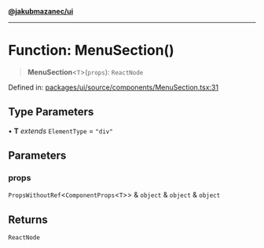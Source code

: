 [**@jakubmazanec/ui**](../README.md)

---

# Function: MenuSection()

> **MenuSection**\<`T`\>(`props`): `ReactNode`

Defined in:
[packages/ui/source/components/MenuSection.tsx:31](https://github.com/jakubmazanec/tools/blob/90a5050fae768000bb00b2044438762c3c8c0f98/packages/ui/source/components/MenuSection.tsx#L31)

## Type Parameters

• **T** _extends_ `ElementType` = `"div"`

## Parameters

### props

`PropsWithoutRef`\<`ComponentProps`\<`T`\>\> & `object` & `object` & `object`

## Returns

`ReactNode`
